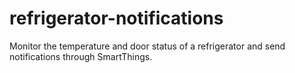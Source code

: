 # refrigerator-notifications
Monitor the temperature and door status of a refrigerator and send notifications through SmartThings.
